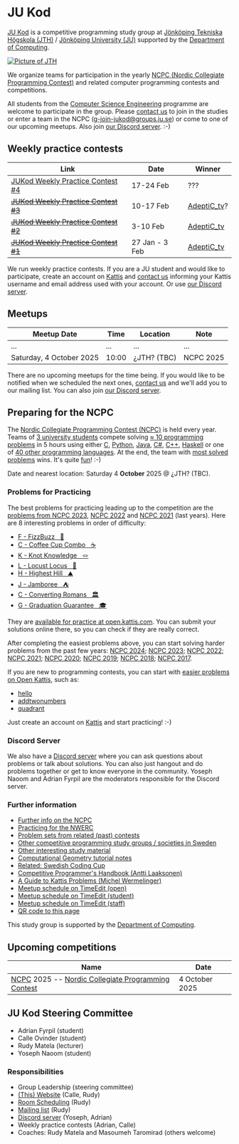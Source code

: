 JU Kod
======

[JU Kod] is a competitive programming study group at
[Jönköping Tekniska Högskola (JTH)] /
[Jönköping University (JU)]
supported by
the [Department of Computing].

[![Picture of JTH](https://github.com/jukod/jukod.github.io/assets/3999598/bd8f619e-9e5e-44ee-a67c-b6ce6373e1b8)][JU Kod]

We organize teams for participation in the yearly
[NCPC (Nordic Collegiate Programming Contest)](#preparing-for-the-ncpc)
and related computer programming contests and competitions.

All students from the
[Computer Science Engineering] programme
are welcome to participate in the group.
Please [contact us][] to join in the studies or enter a team in the NCPC
([g-join-jukod@groups.ju.se])
or come to one of our upcoming meetups.
Also join [our Discord server][].  :-)


## Weekly practice contests

| Link                                      | Date             | Winner         |
| ----------------------------------------- | ---------------- | -------------- |
|   [JUKod Weekly Practice Contest #4][]    | 17-24 Feb        | ???            |
| ~~[JUKod Weekly Practice Contest #3][]~~  | 10-17 Feb        | [AdeptiC_tv][]? |
| ~~[JUKod Weekly Practice Contest #2][]~~  | 3-10 Feb         | [AdeptiC_tv][] |
| ~~[JUKod Weekly Practice Contest #1][]~~  | 27 Jan - 3 Feb   | [AdeptiC_tv][] |

We run weekly practice contests.
If you are a JU student and would like to participate,
create an account on [Kattis][] and
[contact us][] informing your Kattis username
and email address used with your account.
Or use [our Discord server][].


## Meetups

| Meetup Date                  | Time         | Location          | Note                   |
| ---------------------------- | ------------ | ----------------- | ---------------------- |
| ...                          | ...          | ...               | ...                    |
| Saturday, 4 October 2025     | 10:00        | ¿JTH? (TBC)       | NCPC 2025              |

There are no upcoming meetups for the time being.
If you would like to be notified when we scheduled the next ones,
[contact us][] and we'll add you to our mailing list.
You can also join [our Discord server][].


## Preparing for the NCPC

The [Nordic Collegiate Programming Contest (NCPC)] is held every year.
Teams of [3 university students] compete
solving [≈ 10 programming problems] in 5 hours
using either [C], [Python], [Java], [C#], [C++], [Haskell]
or one of [40 other programming languages].
At the end,
the team with [most solved problems] wins.
It's quite [fun][]!  :-)

Date and nearest location:
Saturday 4 __October__ 2025
@ ¿JTH? (TBC).


### Problems for Practicing

The best problems for practicing leading up to the competition
are the
[problems from NCPC 2023](https://open.kattis.com/problem-sources/Nordic%20Collegiate%20Programming%20Contest%20%28NCPC%29%202023?order=difficulty_data),
[NCPC 2022](https://open.kattis.com/problem-sources/Nordic%20Collegiate%20Programming%20Contest%20%28NCPC%29%202022?order=difficulty_data) and
[NCPC 2021](https://open.kattis.com/problem-sources/Nordic%20Collegiate%20Programming%20Contest%20%28NCPC%29%202021?order=difficulty_data)
(last years).
Here are 8 interesting problems in order of difficulty:

- [F -             FizzBuzz &nbsp; 🐝](https://open.kattis.com/problems/fizzbuzz)
- [C -     Coffee Cup Combo &nbsp; ☕](https://open.kattis.com/problems/coffeecupcombo)
- [K -       Knot Knowledge &nbsp; 🪢](https://open.kattis.com/problems/knotknowledge)
- [L -         Locust Locus &nbsp; 🦗](https://open.kattis.com/problems/locustlocus)
- [H -         Highest Hill &nbsp; ⛰️](https://open.kattis.com/problems/highesthill)
- [J -             Jamboree &nbsp; ⛺](https://open.kattis.com/problems/jamboree)
- [C -    Converting Romans &nbsp; 🏛️](https://open.kattis.com/problems/convertingromans)
- [G - Graduation Guarantee &nbsp; 🎓](https://open.kattis.com/problems/graduationguarantee)

They are [available for practice at open.kattis.com](https://open.kattis.com/problem-sources/Nordic%20Collegiate%20Programming%20Contest%20%28NCPC%29%202022?order=difficulty_data).
You can submit your solutions online there, so you can check if they are really correct.

After completing the easiest problems above, you can start solving harder problems from the past few years:
[NCPC 2024](https://open.kattis.com/problem-sources/Nordic%20Collegiate%20Programming%20Contest%20%28NCPC%29%202024?order=difficulty_data);
[NCPC 2023](https://open.kattis.com/problem-sources/Nordic%20Collegiate%20Programming%20Contest%20%28NCPC%29%202023?order=difficulty_data);
[NCPC 2022](https://open.kattis.com/problem-sources/Nordic%20Collegiate%20Programming%20Contest%20%28NCPC%29%202022?order=difficulty_data);
[NCPC 2021](https://open.kattis.com/problem-sources/Nordic%20Collegiate%20Programming%20Contest%20%28NCPC%29%202021?order=difficulty_data);
[NCPC 2020](https://open.kattis.com/problem-sources/Nordic%20Collegiate%20Programming%20Contest%20%28NCPC%29%202020?order=difficulty_data);
[NCPC 2019](https://open.kattis.com/problem-sources/Nordic%20Collegiate%20Programming%20Contest%20%28NCPC%29%202019?order=difficulty_data);
[NCPC 2018](https://open.kattis.com/problem-sources/Nordic%20Collegiate%20Programming%20Contest%20%28NCPC%29%202018?order=difficulty_data);
[NCPC 2017](https://open.kattis.com/problem-sources/Nordic%20Collegiate%20Programming%20Contest%20%28NCPC%29%202017?order=difficulty_data).

If you are new to programming contests,
you can start with
[easier problems on Open Kattis](https://open.kattis.com/problems?order=difficulty_data),
such as:

* [hello](https://open.kattis.com/problems/hello)
* [addtwonumbers](https://open.kattis.com/problems/addtwonumbers)
* [quadrant](https://open.kattis.com/problems/quadrant)

Just create an account on [Kattis](https://open.kattis.com/) and start practicing!  :-)

### Discord Server

We also have a [Discord server] where you can ask questions about problems or talk about solutions. You can also just hangout and do problems together or get to know everyone in the community.
Yoseph Naoom and Adrian Fyrpil are the moderators responsible for the Discord server.


### Further information

* [Further info on the NCPC](ncpc.md)
* [Practicing for the NWERC](nwerc.md)
* [Problem sets from related (past) contests](problem-sets.md)
* [Other competitive programming study groups / societies in Sweden](other-groups.md)
* [Other interesting study material](material.md)
* [Computational Geometry tutorial notes](compgeo.md)
* [Related: Swedish Coding Cup](https://codingcup.se/)
* [Competitive Programmer's Handbook (Antti Laaksonen)](https://cses.fi/book/book.pdf)
* [A Guide to Kattis Problems (Michel Wermelinger)](https://github.com/mwermelinger/kattis-guide#readme)
* [Meetup schedule on TimeEdit (open)](https://cloud.timeedit.net/ju/web/open/riq86d9Qn03Z86Qt6m709t0Q67ZZn4441kAm50kQ71o00oAn22FlEA12Z90Q2E556BvZ5YY97847BQEC75Y8Q050DBXD16Qy94qZow6.html)
* [Meetup schedule on TimeEdit (student)](https://cloud.timeedit.net/ju/web/student/riq86d9Qn03Z86Qt6m709t0Q67ZZn4441kAm50kQ71o00oAn22FlEA12Z90Q2E556BvZ5YY97847BQEC75Y8Q050DBXD16Qy94qZow6.html)
* [Meetup schedule on TimeEdit (staff)](https://cloud.timeedit.net/ju/web/staff/riq86d9Qn03Z86Qt6m709t0Q67ZZn4441kAm50kQ71o00oAn22FlEA12Z90Q2E556BvZ5YY97847BQEC75Y8Q050DBXD16Qy94qZow6.html)
* [QR code to this page](qr.md)

This study group is supported by the [Department of Computing].


## Upcoming competitions

| Name                                                     | Date                    |
| -------------------------------------------------------- | ----------------------- |
| [NCPC] 2025 -- [Nordic Collegiate Programming Contest]   | 4 October 2025          |


## JU Kod Steering Committee

* Adrian Fyrpil (student)
* Calle Ovinder (student)
* Rudy Matela (lecturer)
* Yoseph Naoom (student)

### Responsibilities

* Group Leadership (steering committee)
* [(This) Website](/) (Calle, Rudy)
* [Room Scheduling][] (Rudy)
* [Mailing list][] (Rudy)
* [Discord server][] (Yoseph, Adrian)
* Weekly practice contests (Adrian, Calle)
* Coaches: Rudy Matela and Masoumeh Taromirad (others welcome)


[NCPC]: https://nordic.icpc.io/
[Nordic Collegiate Programming Contest]:        https://nordic.icpc.io/
[Nordic Collegiate Programming Contest (NCPC)]: https://nordic.icpc.io/
[NWERC]: https://nwerc.eu/
[EUC]: https://euc.icpc.global/
[ICPC]: https://icpc.global/

[≈ 10 programming problems]: https://github.com/icpc/ncpc-web/releases/download/ncpc2022-data/ncpc2022problems.pdf
[most solved problems]: https://ncpc24.kattis.com/contests/ncpc24/standings?filter=6262
[C, Python, Java, C++ or Kotlin]: https://docs.icpc.global/worldfinals-programming-environment/
[3 university students]: https://live.staticflickr.com/7884/32596056617_5dc85ee500_b.jpg
[Haskell]: https://www.haskell.org/
[C#]:      https://learn.microsoft.com/en-us/dotnet/csharp/
[Java]:    https://www.java.com/
[Python]:  https://www.python.org/
[C++]:     https://isocpp.org/
[C]:       https://en.wikipedia.org/wiki/C_(programming_language)
[40 other programming languages]: https://open.kattis.com/languages

[regional rules]: https://icpc.global/regionals/rules
[NCPC rules]:     https://nordic.icpc.io/ncpc2023/compete#rules
[NWERC rules]:    https://nwerc.eu/rules/
[EUC rules]:      https://euc.icpc.global/home-2024/rules/
[ICPC rules]:     https://icpc.global/worldfinals/rules
[coach]:          https://icpc.global/regionals/rules

[NCPC 2023 results]: https://ncpc23.kattis.com/contests/ncpc23/standings?filter=5254

[Kattis]:      https://open.kattis.com/
[Open Kattis]: https://open.kattis.com/
[JUKod Weekly Practice Contest #1]: https://open.kattis.com/contests/yve5oa/standings
[JUKod Weekly Practice Contest #2]: https://open.kattis.com/contests/nagjqg/standings
[JUKod Weekly Practice Contest #3]: https://open.kattis.com/contests/stuqx2
[JUKod Weekly Practice Contest #4]: https://open.kattis.com/contests/mpi5y3/standings
[AdeptiC_tv]: https://open.kattis.com/users/adeptic-tv

[fun]: https://live.staticflickr.com/1526/26113291873_9208648a69_b.jpg

[JU]:                                https://ju.se/
[Jönköping University (JU)]:         https://ju.se/
[Jönköping Tekniska Högskola (JTH)]: https://ju.se/om-oss/tekniska-hogskolan.html
[JTH]:                               https://ju.se/om-oss/tekniska-hogskolan.html
[contact us]:                mailto:g-join-jukod@groups.ju.se
[g-join-jukod@groups.ju.se]: mailto:g-join-jukod@groups.ju.se
[our Discord server]:        https://discord.gg/fxZvWBCt9G
[Discord server]:            https://discord.gg/fxZvWBCt9G
[Discord]:                   https://discord.gg/fxZvWBCt9G
[our mailing list]: mailto:g-jukod@groups.ju.se
[mailing list]: mailto:g-jukod@groups.ju.se
[Room Scheduling]: https://cloud.timeedit.net/ju/web/open/riq86d9Qn03Z86Qt6m709t0Q67ZZn4441kAm50kQ71o00oAn22FlEA12Z90Q2E556BvZ5YY97847BQEC75Y8Q050DBXD16Qy94qZow6.html

[Computer Science Engineering]: https://ju.se/studera/valj-utbildning/program/program-pa-grundniva/civilingenjor-datateknik.html
[Civilingenjör Datateknik]:     https://ju.se/studera/valj-utbildning/program/program-pa-grundniva/civilingenjor-datateknik.html
[Datavetenskap]:           https://ju.se/om-oss/tekniska-hogskolan/organisation/datavetenskap.html
[Department of Computing]: https://ju.se/en/about-us/school-of-engineering/organisation/computing.html

[JTH Towers 11]: https://ju.se/images/18.7b7bf6ee18aa2211715205ab/1695306277946/366753644_1017335202729718_8802431677613017084_n.jpg

[JU Kod]: https://jukod.github.io/
